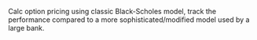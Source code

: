 Calc option pricing using classic Black-Scholes model, track the performance compared to a more sophisticated/modified model used by
a large bank.